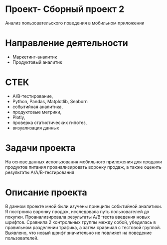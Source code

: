# Проект- Сборный проект 2
Анализ пользовательского поведения в мобильном приложении
# Направление деятельности
* Маркетинг-аналитик
* Продуктовый аналитик
# СТЕК
* A/B-тестирование,
* Python, Pandas, Matplotlib, Seaborn
* событийная аналитика,
* продуктовые метрики,
* Plotly,
* проверка статистических гипотез,
* визуализация данных
# Задачи проекта
На основе данных использования мобильного приложения для продажи продуктов питания проанализировать воронку продаж,
а также оценить результаты A/A/B-тестирования 
# Описание проекта
В данном проекте мной были изучены принципы событийной аналитики.
Я построила воронку продаж, исследовала путь пользователей до покупки.
Проанализировала результаты A/B-теста введения новых шрифтов.
Сравнила 2 контрольных группы между собой, убедилась в правильном разделении трафика,
а затем сравниал с тестовой группой.
Выявлено, что новый шрифт значительно не повлияет на поведение пользователей.

